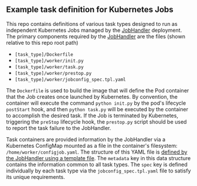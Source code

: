 Example task definition for Kubernetes Jobs
-------------------------------------------

This repo contains definitions of various task types designed to run as independent Kubernetes Jobs managed by the [JobHandler](https://github.com/des-labs/des-jobhandler/) deployment. The primary components required by the [JobHandler](https://github.com/des-labs/des-jobhandler/) are the files (shown relative to this repo root path)

* `[task_type]/Dockerfile`
* `[task_type]/worker/init.py`
* `[task_type]/worker/task.py`
* `[task_type]/worker/prestop.py`
* `[task_type]/worker/jobconfig_spec.tpl.yaml`

The `Dockerfile` is used to build the image that will define the Pod container that the Job creates once launched by Kubernetes. By convention, the container will execute the command `python init.py` by the pod's lifecycle `postStart` hook, and then `python task.py` will be executed by the container to accomplish the desired task. If the Job is terminated by Kubernetes, triggering the `preStop` lifecycle hook, the `prestop.py` script should be used to report the task failure to the JobHandler.

Task containers are provided information by the JobHandler via a Kubernetes ConfigMap mounted as a file in the container's filesystem: `/home/worker/configjob.yaml`. The structure of this YAML file is [defined by the JobHandler using a template file](https://github.com/des-labs/des-jobhandler/blob/master/jobconfig_base.tpl.yaml). The `metadata` key in this data structure contains the information common to all task types. The `spec` key is defined individually by each task type via the `jobconfig_spec.tpl.yaml` file to satisfy its unique requirements.
